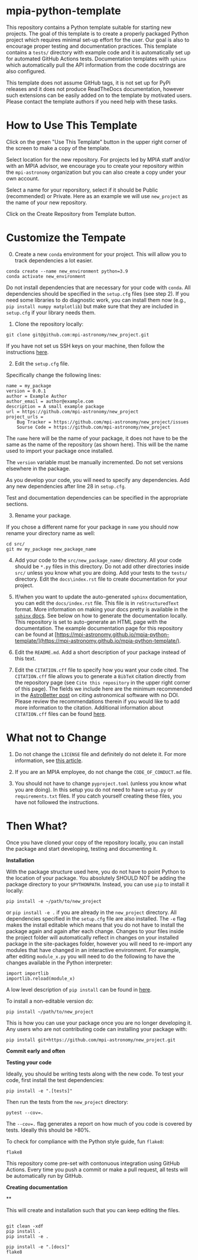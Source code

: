 # mpia-python-template

This repository contains a Python template suitable for starting new projects. The goal of this template is to create a properly 
packaged Python project which requires minimal set-up effort for the user. Our goal is also to encourage proper testing and documentation 
practices. This template contains a `tests/` directory with example code and it is automatically set up for automated GitHub Actions tests. 
Documentation templates with `sphinx` which automatically pull the API information from the code docstrings are also configured. 

This template does not assume GitHub tags, it is not set up for PyPi releases and it does not produce ReadTheDocs documentation, however such extensions can be easily added on to the template by motivated users. Please contact the template authors if you need help with these tasks.

# How to Use This Template

Click on the green "Use This Template" button in the upper right corner of the screen to make a copy of the template.

Select location for the new repository. For projects led by MPIA staff and/or with an MPIA advisor, we encourage you to create your repository within the `mpi-astronomy` organization but you can also create a copy under your own account.

Select a name for your reporsitory, select if it should be Public (recommended) or Private. Here as an example we will use `new_project` as the name of your new repository. 

Click on the Create Repository from Template button.

# Customize the Tempate

0. Create a new  `conda` environment for your project. This will allow you to track dependencies a lot easier.

```
conda create --name new_environment python=3.9
conda activate new_environment
```
Do not install dependencies that are necessary for your code with `conda`. All dependencies should be specified in the `setup.cfg` files (see step 2). If you need some libraries to do diagnostic work, you can install them now (e.g., `pip install numpy matplotlib`) but make sure that they are included in `setup.cfg` if your library needs them.

1. Clone the repository locally:

`git clone git@github.com:mpi-astronomy/new_project.git`

If you have not set us SSH keys on your machine, then follow the instructions [here](https://docs.github.com/en/authentication/connecting-to-github-with-ssh/generating-a-new-ssh-key-and-adding-it-to-the-ssh-agent).

2. Edit the `setup.cfg` file. 

Specifically change the following lines:

```
name = my_package
version = 0.0.1
author = Example Author
author_email = author@example.com
description = A small example package
url = https://github.com/mpi-astronomy/new_project
project_urls =
    Bug Tracker = https://github.com/mpi-astronomy/new_project/issues
    Sourse Code = https://github.com/mpi-astronomy/new_project
```

The `name` here will be the name of your package, it does not have to be the same as the name of the repository (as shown here). This will be the name used to import your package once installed. 

The `version` variable must be manually incremented. Do not set versions elsewhere in the package. 

As you develop your code, you will need to specify any dependencies. Add any new dependencies after 
line 28 in `setup.cfg`. 

Test and documentation dependencies can be specified in the appropriate sections. 

3. Rename your package. 

If you chose a different name for your package in `name` you should now rename your directory name as well:
```
cd src/
git mv my_package new_package_name
```

4. Add your code to the `src/new_package_name/` directory. All your code should be `*.py` files in this directory. Do not add other directories inside `src/` unless you know what you are doing. Add your tests to the `tests/` directory. Edit the `docs\index.rst` file to create documentation for your project. 

5. If/when you want to update the auto-generated `sphinx` documentation, you can edit the `docs/index.rst` file. This file is in `reStructuredText` format. More information on making your docs pretty is available in the [`sphinx` docs](https://www.sphinx-doc.org/en/master/tutorial/index.html). See below on how to generate the documentation locally. This repository is set to auto-generate an HTML page with the documentation. The example documentation page for this repository can be found at [https://mpi-astronomy.github.io/mpia-python-template/](https://mpi-astronomy.github.io/mpia-python-template/).

6. Edit the `README.md`. Add a short description of your package instead of this text.

7. Edit the `CITATION.cff` file to specify how you want your code cited. The `CITATION.cff` file allows you to generate a `BibTeX` citation directly from the repository page (see `Cite this repository` in the upper right corner of this page). The fields we include here are the minimum recommended in the [AstroBetter post](https://www.astrobetter.com/blog/2019/07/01/citing-astronomy-software-inline-text-examples/) on citing astronomical software with no DOI. Please review the recommendations therein if you would like to add more information to the citation. Additional information about `CITATION.cff` files can be found [here](https://docs.github.com/en/repositories/managing-your-repositorys-settings-and-features/customizing-your-repository/about-citation-files).   

# What not to Change

1. Do not change the `LICENSE` file and definitely do not delete it. For more information, see [this article](https://www.astrobetter.com/blog/2014/03/10/the-whys-and-hows-of-licensing-scientific-code/). 

2. If you are an MPIA employee, do not change the `CODE_OF_CONDUCT.md` file.

3. You should not have to change `pyproject.toml` (unless you know what you are doing). In this setup you do not need to have `setup.py` or `requirements.txt` files. If you catch yourself creating these files, you have not followed the instructions. 

# Then What?

Once you have cloned your copy of the repository locally, you can install the package and start developing, testing and documenting it. 

**Installation**

With the package structure used here, you do not have to point Python to the location of your package. You absolutely SHOULD NOT be adding the package directory to your `$PYTHONPATH`. Instead, you can use `pip` to install it locally:
```
pip install -e ~/path/to/new_project
```
or `pip install -e .` if you are already in the `new_project` directory. All dependencies specified in the `setup.cfg` file are also installed. The `-e` flag makes the install editable which means that you do not have to install the package again and again after each change. Changes to your files inside the project folder will automatically reflect in changes on your installed package in the site-packages folder, however you will need to re-import any modules that have changed in an interactive environment. For example, after editing `module_x.py` you will need to do the following to have the changes available in the Python interpreter:

```
import importlib
importlib.reload(module_x)
```

A low level description of `pip install` can be found in [here](https://www.reddit.com/r/learnpython/comments/ayx7za/how_does_pip_install_e_work_is_there_a_specific/).

To install a non-editable version do:
```
pip install ~/path/to/new_project
```
This is how you can use your package once you are no longer developing it. Any users who are not contributing code can installing your package with:
```
pip install git+https://github.com/mpi-astronomy/new_project.git
```

**Commit early and often**



**Testing your code**

Ideally, you should be writing tests along with the new code. To test your code, first install the test dependencies:
```
pip install -e ".[tests]"
```

Then run the tests from the `new_project` directory:
```
pytest --cov=.
```

The `--cov=.` flag generates a report on how much of you code is covered by tests. Ideally this should be >80%.

To check for compliance with the Python style guide, fun `flake8`:
```
flake8
```

This repository come pre-set with contonuous integration using GitHub Actions. Every time you push a commit or make a pull request, all tests will be automatically run by GitHub. 

**Creating documentation**


**

This will create and installation such that you can keep editing the files. 

```pip install -e ".[tests]"

git clean -xdf
pip install .
pip install -e .

pip install -e ".[docs]"
flake8 


```

